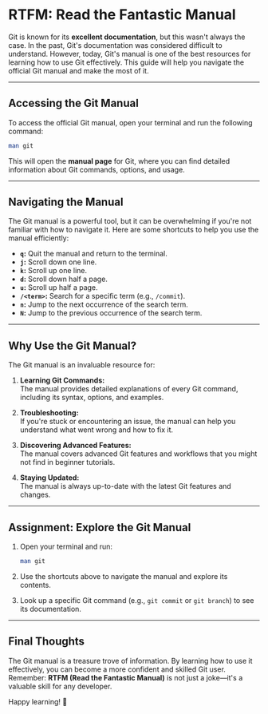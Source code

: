 # RTFM: Read the Fantastic Manual

Git is known for its **excellent documentation**, but this wasn't always the case. In the past, Git's documentation was considered difficult to understand. However, today, Git's manual is one of the best resources for learning how to use Git effectively. This guide will help you navigate the official Git manual and make the most of it.

---

## Accessing the Git Manual

To access the official Git manual, open your terminal and run the following command:

```bash
man git
```

This will open the **manual page** for Git, where you can find detailed information about Git commands, options, and usage.

---

## Navigating the Manual

The Git manual is a powerful tool, but it can be overwhelming if you're not familiar with how to navigate it. Here are some shortcuts to help you use the manual efficiently:

- **`q`:** Quit the manual and return to the terminal.
- **`j`:** Scroll down one line.
- **`k`:** Scroll up one line.
- **`d`:** Scroll down half a page.
- **`u`:** Scroll up half a page.
- **`/<term>`:** Search for a specific term (e.g., `/commit`).
- **`n`:** Jump to the next occurrence of the search term.
- **`N`:** Jump to the previous occurrence of the search term.

---

## Why Use the Git Manual?

The Git manual is an invaluable resource for:

1. **Learning Git Commands:**  
   The manual provides detailed explanations of every Git command, including its syntax, options, and examples.

2. **Troubleshooting:**  
   If you're stuck or encountering an issue, the manual can help you understand what went wrong and how to fix it.

3. **Discovering Advanced Features:**  
   The manual covers advanced Git features and workflows that you might not find in beginner tutorials.

4. **Staying Updated:**  
   The manual is always up-to-date with the latest Git features and changes.

---

## Assignment: Explore the Git Manual

1. Open your terminal and run:

   ```bash
   man git
   ```

2. Use the shortcuts above to navigate the manual and explore its contents.
3. Look up a specific Git command (e.g., `git commit` or `git branch`) to see its documentation.

---

## Final Thoughts

The Git manual is a treasure trove of information. By learning how to use it effectively, you can become a more confident and skilled Git user. Remember: **RTFM (Read the Fantastic Manual)** is not just a joke—it's a valuable skill for any developer.

Happy learning! 🚀
